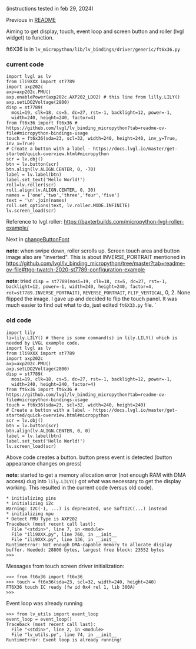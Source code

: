 (instructions tested in feb 29, 2024)

Previous in [README](./README.md)

Aiming to get display, touch, event loop and screen button and roller (lvgl widget) to function.


ft6X36 is in `lv_micropython/lib/lv_bindings/driver/generic/ft6x36.py`

### current code

```
import lvgl as lv
from ili9XXX import st7789
import axp202c
axp=axp202c.PMU()
axp.enablePower(axp202c.AXP202_LDO2) # this line from lilly.LILY()
axp.setLDO2Voltage(2800)
disp = st7789(
  mosi=19, clk=18, cs=5, dc=27, rst=-1, backlight=12, power=-1,
  width=240, height=240, factor=4)
from ft6x36 import ft6x36 # https://github.com/lvgl/lv_binding_micropython?tab=readme-ov-file#micropython-bindings-usage
touch = ft6x36(sda=23, scl=32, width=240, height=240, inv_y=True, inv_x=True)
# Create a button with a label - https://docs.lvgl.io/master/get-started/quick-overview.html#micropython
scr = lv.obj()
btn = lv.button(scr)
btn.align(lv.ALIGN.CENTER, 0, -70)
label = lv.label(btn)
label.set_text('Hello World!')
roll=lv.roller(scr)
roll.align(lv.ALIGN.CENTER, 0, 30)
names = ['one','two','three','four','five']
text = '\n'.join(names)
roll.set_options(text, lv.roller.MODE.INFINITE)
lv.screen_load(scr)

```

Reference to lvgl.roller: https://baxterbuilds.com/micropython-lvgl-roller-example/

Next in [changeButtonFont](./changeButtonFont.md)


**note**: when swipe down, roller scrolls up. Screen touch area and button image also are "inverted". This is about INVERSE_PORTRAIT mentioned in https://github.com/lvgl/lv_binding_micropython/tree/master?tab=readme-ov-file#ttgo-twatch-2020-st7789-configuration-example 

**note**: tried `disp = st7789(mosi=19, clk=18, cs=5, dc=27, rst=-1, backlight=12, power=-1, width=240, height=240, factor=4, rot=st7789.INVERSE_PORTRAIT)`, `REVERSE_PORTRAIT`, `FLIP_VERTICAL`, 0, 2. None flipped the image. I gave up and decided to flip the touch panel. It was much easier to find out what to do, just edited `ft6X33.py` file. 
`

### old code

```
import lily
li=lily.LILY() # there is some command(s) in lily.LILY() which is needed by LVGL example code.
import lvgl as lv
from ili9XXX import st7789
import axp202c
axp=axp202c.PMU()
axp.setLDO2Voltage(2800)
disp = st7789(
  mosi=19, clk=18, cs=5, dc=27, rst=-1, backlight=12, power=-1,
  width=240, height=240, factor=4)
from ft6x36 import ft6x36 # https://github.com/lvgl/lv_binding_micropython?tab=readme-ov-file#micropython-bindings-usage
touch = ft6x36(sda=23, scl=32, width=240, height=240)
# Create a button with a label - https://docs.lvgl.io/master/get-started/quick-overview.html#micropython
scr = lv.obj()
btn = lv.button(scr)
btn.align(lv.ALIGN.CENTER, 0, 0)
label = lv.label(btn)
label.set_text('Hello World!')
lv.screen_load(scr)
```

Above code creates a button. button press event is detected (button appearance changes on press)

**note**: started to get a memory allocation error (not enough RAM with DMA access) dug into `lily.LILY()` got what was necessary to get the display working. This resulted in the current code (versus old code).

```
* initializing pins
* initializing i2c
Warning: I2C(-1, ...) is deprecated, use SoftI2C(...) instead
* initializing mpu
* Detect PMU Type is AXP202
Traceback (most recent call last):
  File "<stdin>", line 7, in <module>
  File "ili9XXX.py", line 760, in __init__
  File "ili9XXX.py", line 136, in __init__
RuntimeError: Not enough DMA-capable memory to allocate display buffer. Needed: 28800 bytes, largest free block: 23552 bytes
>>> 
```


Messages from touch screen driver initialization:

```
>>> from ft6x36 import ft6x36
>>> touch = ft6x36(sda=23, scl=32, width=240, height=240)
FT6X36 touch IC ready (fw id 0x4 rel 1, lib 300A)
>>> 
```

Event loop was already running

```
>>> from lv_utils import event_loop
event_loop = event_loop()
Traceback (most recent call last):
  File "<stdin>", line 2, in <module>
  File "lv_utils.py", line 74, in __init__
RuntimeError: Event loop is already running!
```
